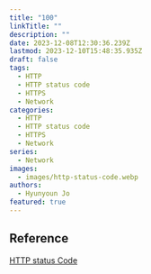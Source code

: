 ```yaml
---
title: "100"
linkTitle: ""
description: ""
date: 2023-12-08T12:30:36.239Z
lastmod: 2023-12-10T15:48:35.935Z
draft: false
tags:
  - HTTP
  - HTTP status code
  - HTTPS
  - Network
categories:
  - HTTP
  - HTTP status code
  - HTTPS
  - Network
series:
  - Network
images:
  - images/http-status-code.webp
authors:
  - Hyunyoun Jo
featured: true
---
```


## Reference

[HTTP status Code](https://developer.mozilla.org/ko/docs/Web/HTTP/Status)
